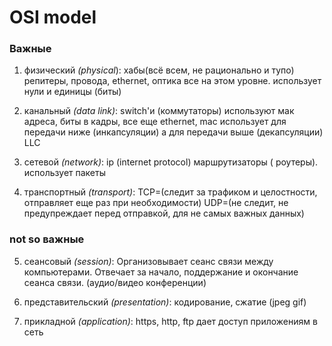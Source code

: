 # OSI model
### Важные
1) физический *(physical*): хабы(всё всем, не рационально и тупо) репитеры, провода, ethernet, оптика все на этом уровне. использует нули и единицы (биты)

2) канальный *(data link)*: switch'и (коммутаторы) используют мак адреса, биты в кадры, все еще ethernet, mac использует для передачи ниже (инкапсуляции) а для передачи выше (декапсуляции) LLC

3) сетевой *(network)*: ip (internet protocol) маршрутизаторы ( роутеры). использует пакеты 

4) транспортный *(transport)*: TCP=(следит за трафиком и целостности, отправляет еще раз при необходимости) UDP=(не следит, не предупреждает перед отправкой, для не самых важных данных)

### not so важные
5) сеансовый *(session)*: Организовывает сеанс связи между компьютерами. Отвечает за начало, поддержание и окончание сеанса связи. (аудио/видео конференции)

6) представительский *(presentation)*: кодирование, сжатие (jpeg gif)

7) прикладной *(application)*: https, http, ftp дает доступ приложениям в сеть